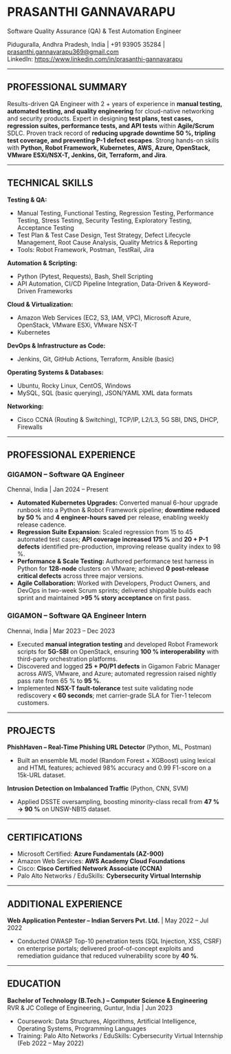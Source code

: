 # PRASANTHI GANNAVARAPU  
Software Quality Assurance (QA) & Test Automation Engineer  

Piduguralla, Andhra Pradesh, India | +91 93905 35284 | prasanthi.gannavarapu369@gmail.com  
LinkedIn: https://www.linkedin.com/in/prasanthi-gannavarapu  

---

## PROFESSIONAL SUMMARY  
Results-driven QA Engineer with 2 + years of experience in **manual testing, automated testing, and quality engineering** for cloud-native networking and security products. Expert in designing **test plans, test cases, regression suites, performance tests, and API tests** within **Agile/Scrum** SDLC. Proven track record of **reducing upgrade downtime 50 %, tripling test coverage, and preventing P-1 defect escapes**. Strong hands-on skills with **Python, Robot Framework, Kubernetes, AWS, Azure, OpenStack, VMware ESXi/NSX-T, Jenkins, Git, Terraform, and Jira**.

---

## TECHNICAL SKILLS  

**Testing & QA:**  
- Manual Testing, Functional Testing, Regression Testing, Performance Testing, Stress Testing, Security Testing, Exploratory Testing, Acceptance Testing  
- Test Plan & Test Case Design, Test Strategy, Defect Lifecycle Management, Root Cause Analysis, Quality Metrics & Reporting  
- Tools: Robot Framework, Postman, TestRail, Jira  

**Automation & Scripting:**  
- Python (Pytest, Requests), Bash, Shell Scripting  
- API Automation, CI/CD Pipeline Integration, Data-Driven & Keyword-Driven Frameworks  

**Cloud & Virtualization:**  
- Amazon Web Services (EC2, S3, IAM, VPC), Microsoft Azure, OpenStack, VMware ESXi, VMware NSX-T  
- Kubernetes 

**DevOps & Infrastructure as Code:**  
- Jenkins, Git, GitHub Actions, Terraform, Ansible (basic)  

**Operating Systems & Databases:**  
- Ubuntu, Rocky Linux, CentOS, Windows  
- MySQL, SQL (basic querying), JSON/YAML XML data formats  

**Networking:**  
- Cisco CCNA (Routing & Switching), TCP/IP, L2/L3, 5G SBI, DNS, DHCP, Firewalls

---

## PROFESSIONAL EXPERIENCE  

### GIGAMON – Software QA Engineer  
Chennai, India | Jan 2024 – Present  

- **Automated Kubernetes Upgrades:** Converted manual 6-hour upgrade runbook into a Python & Robot Framework pipeline; **downtime reduced by 50 %** and **4 engineer-hours saved** per release, enabling weekly release cadence.  
- **Regression Suite Expansion:** Scaled regression from 15 to 45 automated test cases; **API coverage increased 175 %** and **20 + P-1 defects** identified pre-production, improving release quality index to 98 %.  
- **Performance & Scale Testing:** Authored performance test harness in Python for **128-node** clusters on VMware; achieved **0 post-release critical defects** across three major versions.  
- **Agile Collaboration:** Worked with Developers, Product Owners, and DevOps in two-week Scrum sprints; delivered shippable builds each sprint and maintained **>95 % story acceptance** on first pass.  

### GIGAMON – Software QA Engineer Intern  
Chennai, India | Mar 2023 – Dec 2023  

- Executed **manual integration testing** and developed Robot Framework scripts for **5G-SBI** on OpenStack, ensuring **100 % interoperability** with third-party orchestration platforms.  
- Discovered and logged **25 + P0/P1 defects** in Gigamon Fabric Manager across AWS, VMware, and Azure; automated regression raised nightly pass rate from 65 % to **95 %**.  
- Implemented **NSX-T fault-tolerance** test suite validating node rediscovery **< 60 seconds**; met carrier-grade SLA for Tier-1 telecom customers.  

---

## PROJECTS  

**PhishHaven – Real-Time Phishing URL Detector** (Python, ML, Postman)  
- Built an ensemble ML model (Random Forest + XGBoost) using lexical and HTML features; achieved 98% accuracy and 0.99 F1-score on a 15k-URL dataset.
  
**Intrusion Detection on Imbalanced Traffic** (Python, CNN, SVM)  
- Applied DSSTE oversampling, boosting minority-class recall from **47 % → 90 %** on UNSW-NB15 dataset.   

---

## CERTIFICATIONS  

- Microsoft Certified: **Azure Fundamentals (AZ-900)**  
- Amazon Web Services: **AWS Academy Cloud Foundations**  
- Cisco: **Cisco Certified Network Associate (CCNA)** 
- Palo Alto Networks / EduSkills: **Cybersecurity Virtual Internship**  

---

## ADDITIONAL EXPERIENCE  

**Web Application Pentester – Indian Servers Pvt. Ltd.** | May 2022 – Jul 2022  
- Conducted OWASP Top-10 penetration tests (SQL Injection, XSS, CSRF) on enterprise portals; delivered proof-of-concept exploits and remediation guidance that reduced vulnerability score by **40 %**.  

---

## EDUCATION  

**Bachelor of Technology (B.Tech.) – Computer Science & Engineering**  
RVR & JC College of Engineering, Guntur, India | Jun 2023  
- Coursework: Data Structures, Algorithms, Artificial Intelligence, Operating Systems, Programming Languages
- Training: Palo Alto Networks / EduSkills: Cybersecurity Virtual Internship (Feb 2022 – May 2022)  
